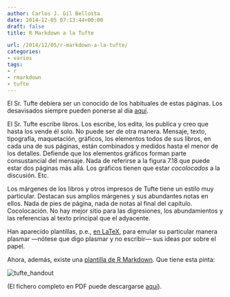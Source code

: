 ```yaml
---
author: Carlos J. Gil Bellosta
date: 2014-12-05 07:13:44+00:00
draft: false
title: R Markdown a la Tufte

url: /2014/12/05/r-markdown-a-la-tufte/
categories:
- varios
tags:
- r
- rmarkdown
- tufte
---
```


El Sr. Tufte debiera ser un conocido de los habituales de estas páginas. Los desavisados siempre pueden ponerse al día [aquí](http://en.wikipedia.org/wiki/Edward_Tufte).

El Sr. Tufte escribe libros. Los escribe, los edita, los publica y creo que hasta los vende él solo. No puede ser de otra manera. Mensaje, texto, tipografía, maquetación, gráficos, los elementos todos de sus libros, en cada una de sus páginas, están combinados y medidos hasta el menor de los detalles. Defiende que los elementos gráficos forman parte consustancial del mensaje. Nada de referirse a la figura 7.18 que puede estar dos páginas más allá. Los gráficos tienen que estar _cocolocados_ a la discusión. Etc.

Los márgenes de los libros y otros impresos de Tufte tiene un estilo muy particular. Destacan sus amplios márgenes y sus abundantes notas en ellos. Nada de pies de página, nada de notas al final del capítulo. Cocolocación. No hay mejor sitio para las digresiones, los abundamientos y las referencias al texto principal que el adyacente.

Han aparecido plantillas, p.e., [en LaTeX](http://www.ctan.org/pkg/tufte-latex), para emular su particular manera plasmar —nótese que digo plasmar y no escribir— sus ideas por sobre el papel.

Ahora, además, existe una [plantilla de R Markdown](http://rmarkdown.rstudio.com/tufte_handout_format.html). Que tiene esta pinta:

![tufte_handout](/wp-uploads/2014/12/tufte_handout.png#center)

(El fichero completo en PDF puede descargarse [aquí](http://rmarkdown.rstudio.com/examples/tufte-handout.pdf)).
